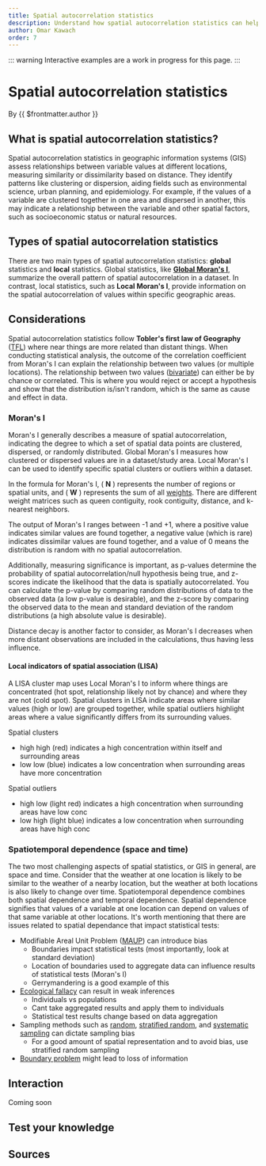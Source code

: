 ```yaml
---
title: Spatial autocorrelation statistics
description: Understand how spatial autocorrelation statistics can help you analyze spatial data.
author: Omar Kawach
order: 7
---
```


::: warning
Interactive examples are a work in progress for this page.
:::

# Spatial autocorrelation statistics

By {{ $frontmatter.author }}

## What is spatial autocorrelation statistics?

Spatial autocorrelation statistics in geographic information systems (GIS) assess relationships between variable values at different locations, measuring similarity or dissimilarity based on distance. 
They identify patterns like clustering or dispersion, aiding fields such as environmental science, urban planning, and epidemiology.
For example, if the values of a variable are clustered together in one area and dispersed in another, this may indicate a relationship between the variable and other spatial factors, such as socioeconomic status or natural resources.

## Types of spatial autocorrelation statistics

There are two main types of spatial autocorrelation statistics: **global** statistics and **local** statistics. 
Global statistics, like [**Global Moran's I**](https://en.wikipedia.org/wiki/Moran%27s_I), summarize the overall pattern of spatial autocorrelation in a dataset. 
In contrast, local statistics, such as **Local Moran's I**, provide information on the spatial autocorrelation of values within specific geographic areas.

## Considerations

Spatial autocorrelation statistics follow **Tobler's first law of Geography** ([TFL](https://en.wikipedia.org/wiki/Tobler%27s_first_law_of_geography)) where near things are more related than distant things.
When conducting statistical analysis, the outcome of the correlation coefficient from Moran's I can explain the relationship between two values (or multiple locations).
The relationship between two values ([bivariate](https://en.wikipedia.org/wiki/Bivariate_analysis)) can either be by chance or correlated. 
This is where you would reject or accept a hypothesis and show that the distribution is/isn't random, which is the same as cause and effect in data. 

### Moran's I

Moran's I generally describes a measure of spatial autocorrelation, indicating the degree to which a set of spatial data points are clustered, dispersed, or randomly distributed.
Global Moran's I measures how clustered or dispersed values are in a dataset/study area. 
Local Moran's I can be used to identify specific spatial clusters or outliers within a dataset.

<ContentFigure
  :imgSrc="'/assets/images/moran_formula.svg'"
  :description="'Formula for Moran\'s I'"
  :anchorHref="'https://en.wikipedia.org/wiki/Moran%27s_I'"
  :anchorText="'Credit: Wikipedia'"
/>

In the formula for Moran's I, ( **N** ) represents the number of regions or spatial units, and ( **W** ) represents the sum of all [weights](https://geodacenter.github.io/workbook/4a_contig_weights/lab4a.html#spatial-weights---basic-concepts). 
There are different weight matrices such as queen contiguity, rook contiguity, distance, and k-nearest neighbors.

The output of Moran's I ranges between -1 and +1, where a positive value indicates similar values are found together, a negative value (which is rare) indicates dissimilar values are found together, and a value of 0 means the distribution is random with no spatial autocorrelation. 

<ContentFigure
  :imgSrc="'/assets/images/p-z-value.png'"
  :description="'Spatial autocorrelation analysis'"
  :anchorHref="'https://www.researchgate.net/publication/305954162_Spatial_cluster_analysis_of_Crimean-Congo_hemorrhagic_fever_virus_seroprevalence_in_humans_Greece'"
  :anchorText="'Credit: Anna Papa, Persefoni Sidira, Andreas Tsatsaris'"
/>

Additionally, measuring significance is important, as p-values determine the probability of spatial autocorrelation/null hypothesis being true, and z-scores indicate the likelihood that the data is spatially autocorrelated.
You can calculate the p-value by comparing random distributions of data to the observed data (a low p-value is desirable), and the z-score by comparing the observed data to the mean and standard deviation of the random distributions (a high absolute value is desirable).

Distance decay is another factor to consider, as Moran's I decreases when more distant observations are included in the calculations, thus having less influence.

#### Local indicators of spatial association (LISA)

A LISA cluster map uses Local Moran's I to inform where things are concentrated (hot spot, relationship likely not by chance) and where they are not (cold spot).
Spatial clusters in LISA indicate areas where similar values (high or low) are grouped together, while spatial outliers highlight areas where a value significantly differs from its surrounding values.

Spatial clusters
- high high (red) indicates a high concentration within itself and surrounding areas
- low low (blue) indicates a low concentration when surrounding areas have more concentration

Spatial outliers
- high low (light red) indicates a high concentration when surrounding areas have low conc
- low high (light blue) indicates a low concentration when surrounding areas have high conc

### Spatiotemporal dependence (space and time)

The two most challenging aspects of spatial statistics, or GIS in general, are space and time.
Consider that the weather at one location is likely to be similar to the weather of a nearby location, but the weather at both locations is also likely to change over time.
Spatiotemporal dependence combines both spatial dependence and temporal dependence.
Spatial dependence signifies that values of a variable at one location can depend on values of that same variable at other locations.
It's worth mentioning that there are issues related to spatial dependance that impact statistical tests:

- Modifiable Areal Unit Problem ([MAUP](https://en.wikipedia.org/wiki/Modifiable_areal_unit_problem)) can introduce bias
    - Boundaries impact statistical tests (most importantly, look at standard deviation)
    - Location of boundaries used to aggregate data can influence results of statistical tests (Moran's I)
    - Gerrymandering is a good example of this
    <ContentFigure
        :imgSrc="'/assets/images/gerrymandering.png'"
        :anchorHref="'https://www.scientificamerican.com/article/geometry-reveals-the-tricks-behind-gerrymandering/'"
        :anchorText="'Credit: Spektrum der Wissenschaft/Manon Bischoff'"
    />
- [Ecological fallacy](https://en.wikipedia.org/wiki/Ecological_fallacy) can result in weak inferences
    - Individuals vs populations
    - Cant take aggregated results and apply them to individuals
    - Statistical test results change based on data aggregation
- Sampling methods such as [random](https://www.scribbr.com/methodology/simple-random-sampling/), [stratified random](https://www.scribbr.com/methodology/stratified-sampling/#:~:text=What%20is%20stratified%20sampling%3F,using%20another%20probability%20sampling%20method.), and [systematic sampling](https://www.scribbr.com/methodology/systematic-sampling/) can dictate sampling bias
    - For a good amount of spatial representation and to avoid bias, use stratified random sampling
- [Boundary problem](https://en.wikipedia.org/wiki/Boundary_problem_(spatial_analysis)) might lead to loss of information

## Interaction

Coming soon

## Test your knowledge

<Quiz
    :quiz-data="{
        questions: [
            {
            question: 'Gerrymandering is an example of which type of spatial analysis?',
            options: [
                {
                'answer': 'Spatial autocorrelation',
                'key': 1
                },
                {
                'answer': 'MUAP',
                'key': 2
                }
            ],
            correctAnswer: 2
            },
            {
            question: 'Which sampling method introduces no bias?',
            options: [
                {
                answer: 'Random sampling',
                key: 1
                },
                {
                answer: 'Systematic sampling',
                key: 2
                },
                {
                answer: 'Stratified random sampling',
                key: 3
                }
            ],
            correctAnswer: 3
            }
        ]
    }"
/>

## Sources

<Sources
    :sources="[
        {
            title: 'FOSS for performing spatial autocorrelation statistics',
            author: 'GeoDa',
            url: 'https://geodacenter.github.io/',
        },
        {
            title: 'Spatial Regression with GeoDa ',
            author: 'GeoDa',
            url: 'https://s4.ad.brown.edu/Resources/Tutorial/Modul2/GeoDa3FINAL.pdf',
        },
        {
            title: 'Geographic Data Science with Python',
            author: 'Sergio J. Rey, Dani Arribas-Bel, Levi J. Wolf',
            url: 'https://geographicdata.science/book/intro.html',
        },
        {
            title: 'Chapter 13 Spatial Autocorrelation',
            author: 'Manuel Gimond',
            url: 'https://mgimond.github.io/Spatial/spatial-autocorrelation.html',
        },
    ]"
/>
